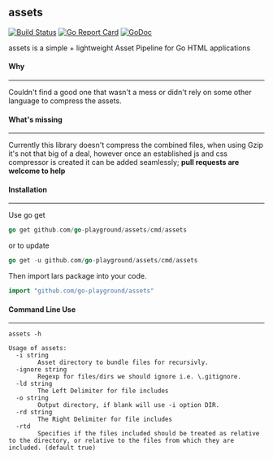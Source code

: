 ## assets
[![Build Status](https://semaphoreci.com/api/v1/joeybloggs/assets-2/branches/master/badge.svg)](https://semaphoreci.com/joeybloggs/assets-2)
[![Go Report Card](http://goreportcard.com/badge/go-playground/assets)](http://goreportcard.com/badge/go-playground/assets)
[![GoDoc](https://godoc.org/github.com/go-playground/assets?status.svg)](https://godoc.org/github.com/go-playground/assets)

assets is a simple + lightweight Asset Pipeline for Go HTML applications

#### Why
--------
Couldn't find a good one that wasn't a mess or didn't rely on some other language to compress the assets.

#### What's missing
----------
Currently this library doesn't compress the combined files, when using Gzip it's not that big of a deal, however 
once an established js and css compressor is created it can be added seamlessly; **pull requests are welcome to help**

#### Installation
------------------
Use go get
```go
go get github.com/go-playground/assets/cmd/assets
``` 

or to update

```go
go get -u github.com/go-playground/assets/cmd/assets
``` 

Then import lars package into your code.

```go
import "github.com/go-playground/assets"
```

#### Command Line Use
--------------
```
assets -h

Usage of assets:
  -i string
    	Asset directory to bundle files for recursivly.
  -ignore string
    	Regexp for files/dirs we should ignore i.e. \.gitignore.
  -ld string
    	The Left Delimiter for file includes
  -o string
    	Output directory, if blank will use -i option DIR.
  -rd string
    	The Right Delimiter for file includes
  -rtd
    	Specifies if the files included should be treated as relative to the directory, or relative to the files from which they are included. (default true)
  ```
